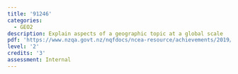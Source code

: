 ```yaml
---
title: '91246'
categories:
  - GEO2
description: Explain aspects of a geographic topic at a global scale
pdf: 'https://www.nzqa.govt.nz/nqfdocs/ncea-resource/achievements/2019/as91246.pdf'
level: '2'
credits: '3'
assessment: Internal
---
```


